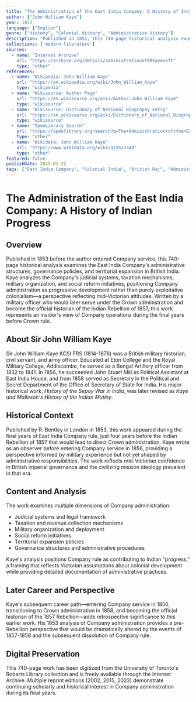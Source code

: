 ```yaml
---
title: "The Administration of the East India Company: A History of Indian Progress"
author: ["John William Kaye"]
year: 1853
language: ["English"]
genre: ["History", "Colonial History", "Administrative History"]
description: "Published in 1853, this 740-page historical analysis examines the East India Company's administrative structures, governance policies, and territorial expansion, written by a military officer who would later serve under Crown administration and become the official historian of the Indian Rebellion of 1857."
collections: ['modern-literature']
sources:
  - name: "Internet Archive"
    url: "https://archive.org/details/administrationof00kayeuoft"
    type: "other"
references:
  - name: "Wikipedia: John William Kaye"
    url: "https://en.wikipedia.org/wiki/John_William_Kaye"
    type: "wikipedia"
  - name: "Wikisource: Author Page"
    url: "https://en.wikisource.org/wiki/Author:John_William_Kaye"
    type: "wikisource"
  - name: "Wikisource: Dictionary of National Biography Entry"
    url: "https://en.wikisource.org/wiki/Dictionary_of_National_Biography,_1885-1900/Kaye,_John_William"
    type: "wikisource"
  - name: "OpenLibrary Search"
    url: "https://openlibrary.org/search?q=The+Administration+of+the+East+India+Company"
    type: "other"
  - name: "Wikidata: John William Kaye"
    url: "https://www.wikidata.org/wiki/Q15527348"
    type: "other"
featured: false
publishDate: 2025-01-22
tags: ["East India Company", "Colonial India", "British Raj", "Administrative History", "19th Century India", "Company Rule", "Colonial Governance", "Indian History", "Victorian Era", "John William Kaye"]
---
```


# The Administration of the East India Company: A History of Indian Progress

## Overview

Published in 1853 before the author entered Company service, this 740-page historical analysis examines the East India Company's administrative structures, governance policies, and territorial expansion in British India. Kaye analyzes the Company's judicial systems, taxation mechanisms, military organization, and social reform initiatives, positioning Company administration as progressive development rather than purely exploitative colonialism—a perspective reflecting mid-Victorian attitudes. Written by a military officer who would later serve under the Crown administration and become the official historian of the Indian Rebellion of 1857, this work represents an insider's view of Company operations during the final years before Crown rule.

## About Sir John William Kaye

Sir John William Kaye KCSI FRS (1814-1876) was a British military historian, civil servant, and army officer. Educated at Eton College and the Royal Military College, Addiscombe, he served as a Bengal Artillery officer from 1832 to 1841. In 1856, he succeeded John Stuart Mill as Political Assistant at East India House, and from 1858 served as Secretary in the Political and Secret Department of the Office of Secretary of State for India. His major historical work, *History of the Sepoy War in India*, was later revised as *Kaye and Malleson's History of the Indian Mutiny*.

## Historical Context

Published by R. Bentley in London in 1853, this work appeared during the final years of East India Company rule, just four years before the Indian Rebellion of 1857 that would lead to direct Crown administration. Kaye wrote as an observer before entering Company service in 1856, providing a perspective informed by military experience but not yet shaped by administrative responsibilities. The work reflects mid-Victorian confidence in British imperial governance and the civilizing mission ideology prevalent in that era.

## Content and Analysis

The work examines multiple dimensions of Company administration:
- Judicial systems and legal framework
- Taxation and revenue collection mechanisms
- Military organization and deployment
- Social reform initiatives
- Territorial expansion policies
- Governance structures and administrative procedures

Kaye's analysis positions Company rule as contributing to Indian "progress," a framing that reflects Victorian assumptions about colonial development while providing detailed documentation of administrative practices.

## Later Career and Perspective

Kaye's subsequent career path—entering Company service in 1856, transitioning to Crown administration in 1858, and becoming the official historian of the 1857 Rebellion—adds retrospective significance to this earlier work. His 1853 analysis of Company administration provides a pre-Rebellion perspective that would be dramatically altered by the events of 1857-1858 and the subsequent dissolution of Company rule.

## Digital Preservation

This 740-page work has been digitized from the University of Toronto's Robarts Library collection and is freely available through the Internet Archive. Multiple reprint editions (2002, 2015, 2023) demonstrate continuing scholarly and historical interest in Company administration during its final years.
